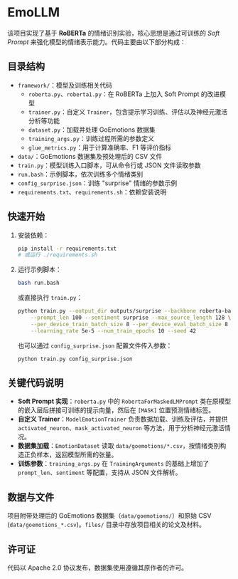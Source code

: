 # EmoLLM

该项目实现了基于 **RoBERTa** 的情绪识别实验，核心思想是通过可训练的 *Soft Prompt* 来强化模型的情绪表示能力。代码主要由以下部分构成：

## 目录结构

- `framework/`：模型及训练相关代码
  - `roberta.py`、`roberta1.py`：在 RoBERTa 上加入 Soft Prompt 的改进模型
  - `trainer.py`：自定义 `Trainer`，包含提示学习训练、评估以及神经元激活分析等功能
  - `dataset.py`：加载并处理 GoEmotions 数据集
  - `training_args.py`：训练过程所需的参数定义
  - `glue_metrics.py`：用于计算准确率、F1 等评价指标
- `data/`：GoEmotions 数据集及预处理后的 CSV 文件
- `train.py`：模型训练入口脚本，可从命令行或 JSON 文件读取参数
- `run.bash`：示例脚本，依次训练多个情绪类别
- `config_surprise.json`：训练 "surprise" 情绪的参数示例
- `requirements.txt`、`requirements.sh`：依赖安装说明

## 快速开始
1. 安装依赖：
   ```bash
   pip install -r requirements.txt
   # 或运行 ./requirements.sh
   ```
2. 运行示例脚本：
   ```bash
   bash run.bash
   ```
   或直接执行 `train.py`：
   ```bash
   python train.py --output_dir outputs/surprise --backbone roberta-base \
       --prompt_len 100 --sentiment surprise --max_source_length 128 \
       --per_device_train_batch_size 8 --per_device_eval_batch_size 8 \
       --learning_rate 5e-5 --num_train_epochs 10 --seed 42
   ```
   也可以通过 `config_surprise.json` 配置文件传入参数：
   ```bash
   python train.py config_surprise.json
   ```

## 关键代码说明
- **Soft Prompt 实现**：`roberta.py` 中的 `RobertaForMaskedLMPrompt` 类在原模型的嵌入层后拼接可训练的提示向量，然后在 `[MASK]` 位置预测情绪标签。
- **自定义 Trainer**：`ModelEmotionTrainer` 负责数据加载、训练及评估，并提供 `activated_neuron`、`mask_activated_neuron` 等方法，用于分析神经元激活情况。
- **数据集加载**：`EmotionDataset` 读取 `data/goemotions/*.csv`，按情绪类别构造正负样本，返回模型所需的张量。
- **训练参数**：`training_args.py` 在 `TrainingArguments` 的基础上增加了 `prompt_len`、`sentiment` 等配置，支持从 JSON 文件解析。

## 数据与文件
项目附带处理后的 GoEmotions 数据集（`data/goemotions/`）和原始 CSV (`data/goemotions_*.csv`)。`files/` 目录中存放项目相关的论文及材料。

## 许可证
代码以 Apache 2.0 协议发布，数据集使用遵循其原作者的许可。
